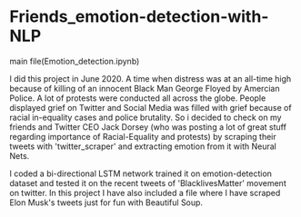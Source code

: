 # Friends_emotion-detection-with-NLP
main file(Emotion_detection.ipynb)

I did this project in June 2020. A time when distress was at an all-time high because of killing of an innocent Black Man George Floyed by Amercian Police. A lot of protests were conducted all across the globe. People displayed grief on Twitter and Social Media was filled with grief because of racial in-equality cases and police brutality. So i decided to check on my friends and Twitter CEO Jack Dorsey (who was posting a lot of great stuff regarding importance of Racial-Equality and protests) by scraping their tweets with 'twitter_scraper'  and extracting emotion from it with Neural Nets.
   
   I coded a bi-directional LSTM network trained it on emotion-detection dataset and tested it on the recent tweets of 'BlacklivesMatter' movement on twitter. In this project I have also included a file where I have scraped Elon Musk's tweets just for fun with Beautiful Soup.
